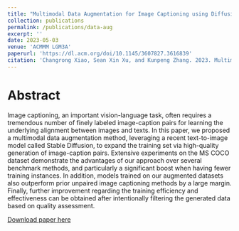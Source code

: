 ```yaml
---
title: "Multimodal Data Augmentation for Image Captioning using Diffusion Models"
collection: publications
permalink: /publications/data-aug
excerpt: ''
date: 2023-05-03
venue: 'ACMMM LGM3A'
paperurl: 'https://dl.acm.org/doi/10.1145/3607827.3616839'
citation: 'Changrong Xiao, Sean Xin Xu, and Kunpeng Zhang. 2023. Multimodal Data Augmentation for Image Captioning using Diffusion Models. In Proceedings of the 1st Workshop on Large Generative Models Meet Multimodal Applications (LGM3A 2023). Association for Computing Machinery, New York, NY, USA, 23–33. https://doi.org/10.1145/3607827.3616839'
---
```

Abstract
===

Image captioning, an important vision-language task, often requires a tremendous number of finely labeled image-caption pairs for learning the underlying alignment between images and texts. In this paper, we proposed a multimodal data augmentation method, leveraging a recent text-to-image model called Stable Diffusion, to expand the training set via high-quality generation of image-caption pairs. Extensive experiments on the MS COCO dataset demonstrate the advantages of our approach over several benchmark methods, and particularly a significant boost when having fewer training instances. In addition, models trained on our augmented datasets also outperform prior unpaired image captioning methods by a large margin. Finally, further improvement regarding the training efficiency and effectiveness can be obtained after intentionally filtering the generated data based on quality assessment.

[Download paper here](https://dl.acm.org/doi/10.1145/3607827.3616839)
